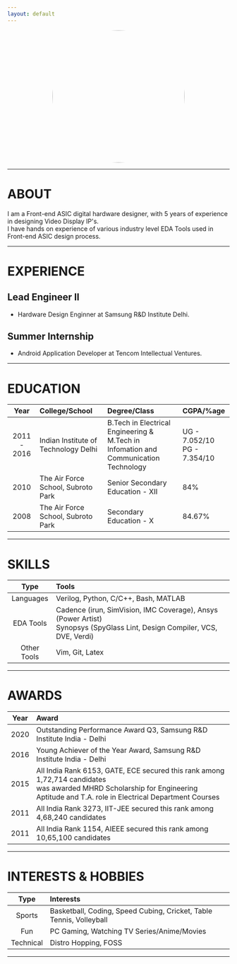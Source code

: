 ```yaml
---
layout: default
---
```


<link rel="icon" href="https://gs1293.github.io/favicon.ico?v=2"/>

<p align="center">
  <img src="https://avatars.githubusercontent.com/u/10797560" height="auto" width="300" style="border-radius:50%"><br>
</p>

---

# ABOUT

I am a Front-end ASIC digital hardware designer, with 5 years of experience in designing Video Display IP's.<br>
I have hands on experience of various industry level EDA Tools used in Front-end ASIC design process.

---

# EXPERIENCE

## Lead Engineer II
- Hardware Design Enginner at Samsung R&D Institute Delhi.

## Summer Internship
- Android Application Developer at Tencom Intellectual Ventures.

---

# EDUCATION

| Year        | College/School                       | Degree/Class                                                                            | CGPA/%age                      |
| :----:      | :----                                | :----                                                                                   | :----                          |
| 2011 - 2016 | Indian Institute of Technology Delhi | B.Tech in Electrical Engineering &<br>M.Tech in Infomation and Communication Technology | UG - 7.052/10<br>PG - 7.354/10 |
| 2010        | The Air Force School, Subroto Park   | Senior Secondary Education - XII                                                        | 84%                            |
| 2008        | The Air Force School, Subroto Park   | Secondary Education - X                                                                 | 84.67%                         |

---

# SKILLS

| Type        | Tools                                                                                                                       |
| :---:       | :---                                                                                                                        |
| Languages   | Verilog, Python, C/C++, Bash, MATLAB                                                                                        |
| EDA Tools   | Cadence (irun, SimVision, IMC Coverage), Ansys (Power Artist)<br>Synopsys (SpyGlass Lint, Design Compiler, VCS, DVE, Verdi) |
| Other Tools | Vim, Git, Latex                                                                                                             |

---

# AWARDS

| Year  | Award                                                                    | 
| :---: | :---                                                                     |
| 2020  | Outstanding Performance Award Q3, Samsung R&D Institute India - Delhi    |
| 2016  | Young Achiever of the Year Award, Samsung R&D Institute India - Delhi    |
| 2015  | All India Rank 6153, GATE, ECE secured this rank among 1,72,714 candidates<br>was awarded MHRD Scholarship for Engineering Aptitude and T.A. role in Electrical Department Courses |
| 2011  | All India Rank 3273, IIT-JEE secured this rank among 4,68,240 candidates |
| 2011  | All India Rank 1154, AIEEE secured this rank among 10,65,100 candidates  |

---

# INTERESTS & HOBBIES

| Type      | Interests                                                           |
| :---:     | :---                                                                |
| Sports    | Basketball, Coding, Speed Cubing, Cricket, Table Tennis, Volleyball |
| Fun       | PC Gaming, Watching TV Series/Anime/Movies                          |
| Technical | Distro Hopping, FOSS                                                |

---
